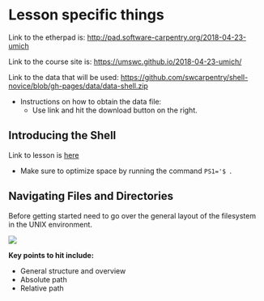 # Lesson specific things

Link to the etherpad is: http://pad.software-carpentry.org/2018-04-23-umich

Link to the course site is: https://umswc.github.io/2018-04-23-umich/

Link to the data that will be used: https://github.com/swcarpentry/shell-novice/blob/gh-pages/data/data-shell.zip
  * Instructions on how to obtain the data file:
    * Use link and hit the download button on the right.

## Introducing the Shell

Link to lesson is [here](http://swcarpentry.github.io/shell-novice/01-intro/)

* Make sure to optimize space by running the command `PS1='$ `. 


## Navigating Files and Directories

Before getting started need to go over the general layout of the filesystem in the UNIX environment.

![](http://swcarpentry.github.io/shell-novice/fig/standard-filesystem-hierarchy.svg)

**Key points to hit include:**

* General structure and overview
* Absolute path
* Relative path
